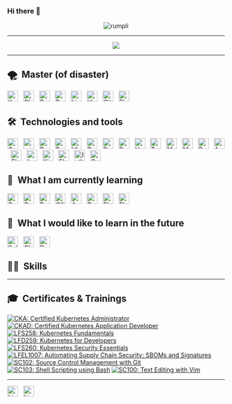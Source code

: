 ### Hi there 👋

<p align="center"> <img src="https://komarev.com/ghpvc/?username=rumpli" alt="rumpli" /> </p>

---

<p align="center">  
  <img src="https://quotes-github-readme.vercel.app/api?type=horizontal&theme=monokai" />
</p>

---

## 🌪️  Master (of disaster)

[<img src="https://img.shields.io/badge/Kubernetes-282C34?logo=kubernetes&logoColor=FFFFFF&labelColor=326CE5" alt="Kubernetes logo" title="Kubernetes" height="25" />][tech_tools_anchor]
&nbsp;
[<img src="https://img.shields.io/badge/CloudFoundry-282C34?logo=cloudfoundry&logoColor=FFFFFF&labelColor=0C9ED5" alt="CloudFoundry_logo" title="CloudFoundry" height="25" />][tech_tools_anchor]
&nbsp;
[<img src="https://img.shields.io/badge/BOSH-282C34?logo=bosh&logoColor=FFFFFF&labelColor=4AB0E1" alt="Bosh_logo" title="BOSH" height="25" />][tech_tools_anchor]
&nbsp;
[<img src="https://img.shields.io/badge/Bash-282C34?logo=gnubash&logoColor=FFFFFF&labelColor=4EAA25" alt="Bash_logo" title="Bash" height="25" />][tech_tools_anchor]
&nbsp;
[<img src="https://img.shields.io/badge/Linux-282C34?logo=linux&logoColor=FFFFFF&labelColor=FCC624" alt="Linux_logo" title="Linux" height="25" />][tech_tools_anchor]
&nbsp;
[<img src="https://img.shields.io/badge/Vim-282C34?logo=vim&logoColor=FFFFFF&labelColor=019733" alt="Vim_logo" title="Vim" height="25" />][tech_tools_anchor]
&nbsp;
[<img src="https://img.shields.io/badge/Git-282C34?logo=git&logoColor=FFFFFF&labelColor=F05032" alt="Git_logo" title="Git" height="25" />][tech_tools_anchor]
&nbsp;
[<img src="https://img.shields.io/badge/ElasticStack-282C34?logo=elasticstack&logoColor=FFFFFF&labelColor=005571" alt="Elasticstack_logo" title="ElasticStack" height="25" />][tech_tools_anchor]
&nbsp;

## 🛠  Technologies and tools

[<img src="https://img.shields.io/badge/Concourse-282C34?logo=concourse&logoColor=FFFFFF&labelColor=3398DC" alt="Concourse_logo" title="Concourse" height="25" />][tech_tools_anchor]
&nbsp;
[<img src="https://img.shields.io/badge/zsh-282C34?logo=zsh&logoColor=FFFFFF&labelColor=F15A24" alt="zsh_logo" title="zsh" height="25" />][tech_tools_anchor]
&nbsp;
[<img src="https://img.shields.io/badge/Docker-282C34?logo=docker&logoColor=FFFFFF&labelColor=2496ED" alt="Docker_logo" title="Docker" height="25" />][tech_tools_anchor]
&nbsp;
[<img src="https://img.shields.io/badge/Redhat-282C34?logo=redhat&logoColor=FFFFFF&labelColor=EE0000" alt="Redhat_logo" title="Redhat" height="25" />][tech_tools_anchor]
&nbsp;
[<img src="https://img.shields.io/badge/Ubuntu-282C34?logo=ubuntu&logoColor=FFFFFF&labelColor=E95420" alt="Ubuntu_logo" title="Ubuntu" height="25" />][tech_tools_anchor]
&nbsp;
[<img src="https://img.shields.io/badge/RabbitMQ-282C34?logo=rabbitmq&logoColor=FFFFFF&labelColor=FF6600" alt="Rabbitmq_logo" title="RabbitMQ" height="25" />][tech_tools_anchor]
&nbsp;
[<img src="https://img.shields.io/badge/Python-282C34?logo=python&logoColor=FFFFFF&labelColor=3776AB" alt="Python_logo" title="Python" height="25" />][tech_tools_anchor]
&nbsp;
[<img src="https://img.shields.io/badge/Ruby-282C34?logo=ruby&logoColor=FFFFFF&labelColor=CC342D" alt="Ruby_logo" title="Ruby" height="25" />][tech_tools_anchor]
&nbsp;
[<img src="https://img.shields.io/badge/Helm-282C34?logo=helm&logoColor=FFFFFF&labelColor=0F1689" alt="Helm_logo" title="Helm" height="25" />][tech_tools_anchor]
&nbsp;
[<img src="https://img.shields.io/badge/Terraform-282C34?logo=terraform&logoColor=FFFFFF&labelColor=844FBA" alt="Terraform_logo" title="Terraform" height="25" />][tech_tools_anchor]
&nbsp;
[<img src="https://img.shields.io/badge/MongoDB-282C34?logo=mongodb&logoColor=FFFFFF&labelColor=47A248" alt="Mongodb_logo" title="MongoDB" height="25" />][tech_tools_anchor]
&nbsp;
[<img src="https://img.shields.io/badge/MariaDB-282C34?logo=mariadb&logoColor=FFFFFF&labelColor=003545" alt="Mariadb_logo" title="MariaDB" height="25" />][tech_tools_anchor]
&nbsp;
[<img src="https://img.shields.io/badge/Redis-282C34?logo=redis&logoColor=FFFFFF&labelColor=DC382D" alt="Redis_logo" title="Redis" height="25" />][tech_tools_anchor]
&nbsp;
[<img src="https://img.shields.io/badge/Ansible-282C34?logo=ansible&logoColor=FFFFFF&labelColor=EE0000" alt="Ansible_logo" title="Ansible" height="25" />][tech_tools_anchor]
&nbsp;
[<img src="https://img.shields.io/badge/ElasticSearch-282C34?logo=elasticsearch&logoColor=FFFFFF&labelColor=005571" alt="Elasticsearch_logo" title="ElasticSearch" height="25" />][tech_tools_anchor]
&nbsp;
[<img src="https://img.shields.io/badge/Logstash-282C34?logo=logstash&logoColor=FFFFFF&labelColor=005571" alt="Logstash_logo" title="Logstash" height="25" />][tech_tools_anchor]
&nbsp;
[<img src="https://img.shields.io/badge/Kibana-282C34?logo=kibana&logoColor=FFFFFF&labelColor=005571" alt="Kibana_logo" title="Kibana" height="25" />][tech_tools_anchor]
&nbsp;
[<img src="https://img.shields.io/badge/ElasticCloudEnterprise-282C34?logo=elasticcloud&logoColor=FFFFFF&labelColor=005571" alt="Elasticcloud_logo" title="ElasticCloud" height="25" />][tech_tools_anchor]
&nbsp;
[<img src="https://img.shields.io/badge/InfluxDB-282C34?logo=influxdb&logoColor=FFFFFF&labelColor=22ADF6" alt="Influxdb_logo" title="InfluxDB" height="25" />][tech_tools_anchor]
&nbsp;
[<img src="https://img.shields.io/badge/Grafana-282C34?logo=grafana&logoColor=FFFFFF&labelColor=F46800" alt="Grafana_logo" title="Grafana" height="25" />][tech_tools_anchor]
&nbsp;

## 🌱  What I am currently learning

[<img src="https://img.shields.io/badge/OpenTofu-282C34?logo=opentofu&logoColor=FFFFFF&labelColor=FFDA18" alt="Opentofu_logo" title="OpenTofu" height="25" />][tech_tools_anchor]
&nbsp;
[<img src="https://img.shields.io/badge/Go-282C34?logo=go&logoColor=FFFFFF&labelColor=00ADD8" alt="Go_logo" title="Go" height="25" />][tech_tools_anchor]
&nbsp;
[<img src="https://img.shields.io/badge/PostgreSQL-282C34?logo=postgresql&logoColor=FFFFFF&labelColor=4169E1" alt="PostgreSQL_logo" title="PostgreSQL" height="25" />][tech_tools_anchor]
&nbsp;
[<img src="https://img.shields.io/badge/Cilium-282C34?logo=cilium&logoColor=FFFFFF&labelColor=F8C517" alt="Cilium_logo" title="Cilium" height="25" />][tech_tools_anchor]
&nbsp;
[<img src="https://img.shields.io/badge/Argo-282C34?logo=argo&logoColor=FFFFFF&labelColor=EF7B4D" alt="Argo_logo" title="Argo" height="25" />][tech_tools_anchor]
&nbsp;
[<img src="https://img.shields.io/badge/Prometheus-282C34?logo=prometheus&logoColor=FFFFFF&labelColor=E6522C" alt="Prometheus_logo" title="Prometheus" height="25" />][tech_tools_anchor]
&nbsp;
[<img src="https://img.shields.io/badge/FluentD-282C34?logo=fluentd&logoColor=FFFFFF&labelColor=0E83C8" alt="Fluentd_logo" title="FluentD" height="25" />][tech_tools_anchor]
&nbsp;
[<img src="https://img.shields.io/badge/FluentBit-282C34?logo=fluentbit&logoColor=FFFFFF&labelColor=49BDA5" alt="Fluentbit_logo" title="FluentBit" height="25" />][tech_tools_anchor]
&nbsp;

## 🔮  What I would like to learn in the future

[<img src="https://img.shields.io/badge/Solidity-282C34?logo=solidity&logoColor=FFFFFF&labelColor=363636" alt="Solidity_logo" title="Solidity" height="25" />][tech_tools_anchor]
&nbsp;
[<img src="https://img.shields.io/badge/ChaosMesh-282C34?logo=chaosmesh&logoColor=FFFFFF&labelColor=D55E75" alt="Chaosmesh_logo" title="ChaosMesh" height="25" />][tech_tools_anchor]
&nbsp;
[<img src="https://img.shields.io/badge/DnD-282C34?logo=dungeonsanddragons&logoColor=FFFFFF&labelColor=ED1C24" alt="Dnd_logo" title="DnD" height="25" />][tech_tools_anchor]
&nbsp;

## 💪🏻  Skills



[tech_tools_anchor]: #

<!--
**rumpli/rumpli** is a ✨ _special_ ✨ repository because its `README.md` (this file) appears on your GitHub profile.

Here are some ideas to get you started:

- 🔭 I’m currently working on ...
- 🌱 I’m currently learning ...
- 👯 I’m looking to collaborate on ...
- 🤔 I’m looking for help with ...
- 💬 Ask me about ...
- 📫 How to reach me: ...
- 😄 Pronouns: ...
- ⚡ Fun fact: ...
-->

---

## 🎓  Certificates & Trainings

<!--START_SECTION:badges-->
[![CKA: Certified Kubernetes Administrator](https://images.credly.com/size/110x110/images/8b8ed108-e77d-4396-ac59-2504583b9d54/cka_from_cncfsite__281_29.png)](http://www.credly.com/badges/efc9b2b8-8a1b-473e-a62d-c025202ddc14 "CKA: Certified Kubernetes Administrator")
[![CKAD: Certified Kubernetes Application Developer](https://images.credly.com/size/110x110/images/f88d800c-5261-45c6-9515-0458e31c3e16/ckad_from_cncfsite.png)](http://www.credly.com/badges/286757c3-ea16-48ec-b23d-4787c624664e "CKAD: Certified Kubernetes Application Developer")
[![LFS258: Kubernetes Fundamentals](https://images.credly.com/size/110x110/images/9e4096f6-038b-4c0a-ad60-832ef84cbf14/LF_logobadge.png)](http://www.credly.com/badges/fc67b0c9-d0aa-458f-8137-704fe865030e "LFS258: Kubernetes Fundamentals")
[![LFD259: Kubernetes for Developers](https://images.credly.com/size/110x110/images/5c15c611-e2dc-44ad-b39e-503bed8804c7/LF_logobadge.png)](http://www.credly.com/badges/9ce83fd2-7c07-4806-b2b0-44c67b730985 "LFD259: Kubernetes for Developers")
[![LFS260: Kubernetes Security Essentials](https://images.credly.com/size/110x110/images/6157ec8e-09df-4704-a18b-470487576817/LF_logobadge.png)](http://www.credly.com/badges/73e7e102-df32-4d11-8b96-e144891966d0 "LFS260: Kubernetes Security Essentials")
[![LFEL1007: Automating Supply Chain Security: SBOMs and Signatures](https://images.credly.com/size/110x110/images/3ca1d92e-0ffb-49bd-ba51-7b680fcb0c35/image.png)](http://www.credly.com/badges/df7f8462-2656-4418-a24a-6148f50ad710 "LFEL1007: Automating Supply Chain Security: SBOMs and Signatures")
[![SC102: Source Control Management with Git](https://images.credly.com/size/110x110/images/29ad7ced-93b0-4543-b84c-3c6ccc183405/image.png)](http://www.credly.com/badges/d644b1d7-e914-4182-8ac1-217ee566c6b3 "SC102: Source Control Management with Git")
[![SC103: Shell Scripting using Bash](https://images.credly.com/size/110x110/images/62ed61bd-120c-487b-8d0f-aea54f414b2b/image.png)](http://www.credly.com/badges/55c04a23-8bcc-49d9-8d3a-983dc0c1936d "SC103: Shell Scripting using Bash")
[![SC100: Text Editing with Vim](https://images.credly.com/size/110x110/images/102aa232-41cf-4187-9cda-b0efb0ba63a4/image.png)](http://www.credly.com/badges/80afaae5-eaa8-4f38-825c-7899ce9dfafb "SC100: Text Editing with Vim")
<!--END_SECTION:badges-->

---

[<img src="https://img.shields.io/badge/LinkedIn-282C34?logo=linkedin&logoColor=FFFFFF&labelColor=0A66C2" alt="Linkedin_logo" title="LinkedIn" height="25" />](https://www.linkedin.com/in/englert/)
&nbsp;
[<img src="https://img.shields.io/badge/LinuxFoundation-282C34?logo=linuxfoundation&logoColor=FFFFFF&labelColor=003366" alt="Linuxfoundation_logo" title="LinuxFoundation" height="25" />](https://openprofile.dev/profile/Rumpli)
&nbsp;
